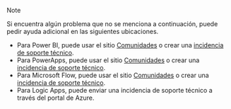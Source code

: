 > [!NOTE]
> Si encuentra algún problema que no se menciona a continuación, puede pedir ayuda adicional en las siguientes ubicaciones.
> 
> * Para Power BI, puede usar el sitio [Comunidades](http://community.powerbi.com/) o crear una [incidencia de soporte técnico](https://powerbi.microsoft.com/support/).
> * Para PowerApps, puede usar el sitio [Comunidades](https://aka.ms/powerapps-community) o crear una [incidencia de soporte técnico](https://powerapps.microsoft.com/support/).
> * Para Microsoft Flow, puede usar el sitio [Comunidades](https://go.microsoft.com/fwlink/?LinkID=787467) o crear una [incidencia de soporte técnico](https://go.microsoft.com/fwlink/?LinkID=787479).
> * Para Logic Apps, puede enviar una incidencia de soporte técnico a través del portal de Azure.
> 
> 


